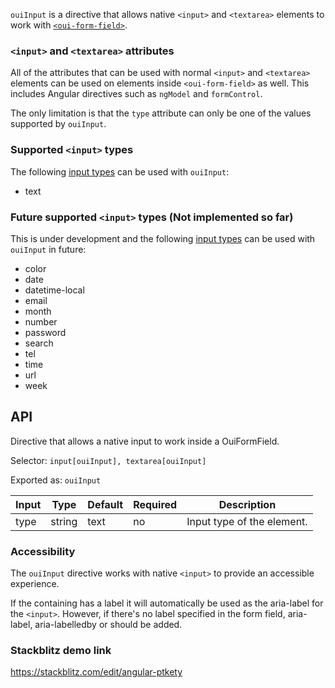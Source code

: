 `ouiInput` is a directive that allows native `<input>` and `<textarea>` elements to work with
[`<oui-form-field>`](https://material.angular.io/components/form-field/overview). 

<!-- example(input-overview) -->

### `<input>` and `<textarea>` attributes

All of the attributes that can be used with normal `<input>` and `<textarea>` elements can be used
on elements inside `<oui-form-field>` as well. This includes Angular directives such as `ngModel`
and `formControl`.

The only limitation is that the `type` attribute can only be one of the values supported by
`ouiInput`.

### Supported `<input>` types

The following [input types](https://developer.mozilla.org/en-US/docs/Web/HTML/Element/input) can
be used with `ouiInput`:
* text

### Future supported `<input>` types (Not implemented so far)

This is under development and the following [input types](https://developer.mozilla.org/en-US/docs/Web/HTML/Element/input) can 
be used with `ouiInput` in future:
* color
* date
* datetime-local
* email
* month
* number
* password
* search
* tel
* time
* url
* week


## API

Directive that allows a native input to work inside a OuiFormField.

Selector: `input[ouiInput], textarea[ouiInput]`

Exported as: `ouiInput`

| Input            | Type            | Default                 | Required | Description                                                                                         |
| ---------------- | --------------- | ----------------------- | -------- | --------------------------------------------------------------------------------------------------- |
| type             | string          | text                   | no        | Input type of the element.                      |

### Accessibility

The `ouiInput` directive works with native `<input>` to provide an accessible experience.

If the containing <oui-form-field> has a label it will automatically be used as the aria-label for the `<input>`.
However, if there's no label specified in the form field, aria-label, aria-labelledby or <label for=...> should be added.

### Stackblitz demo link

https://stackblitz.com/edit/angular-ptkety
